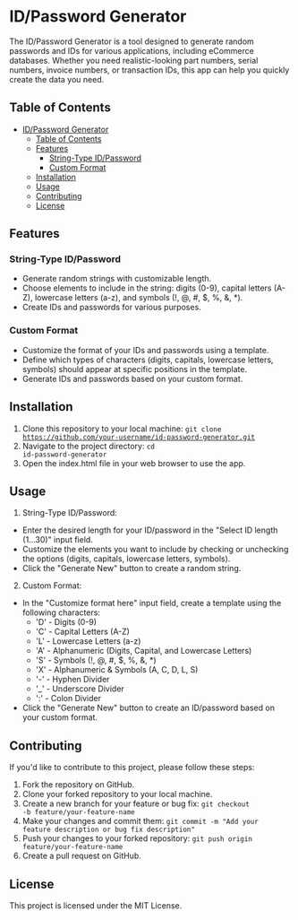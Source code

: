 # ID/Password Generator

The ID/Password Generator is a tool designed to generate random passwords and IDs for various applications, including eCommerce databases. Whether you need realistic-looking part numbers, serial numbers, invoice numbers, or transaction IDs, this app can help you quickly create the data you need.

## Table of Contents

-   [ID/Password Generator](#idpassword-generator)
    -   [Table of Contents](#table-of-contents)
    -   [Features](#features)
        -   [String-Type ID/Password](#string-type-idpassword)
        -   [Custom Format](#custom-format)
    -   [Installation](#installation)
    -   [Usage](#usage)
    -   [Contributing](#contributing)
    -   [License](#license)

## Features

### String-Type ID/Password

-   Generate random strings with customizable length.
-   Choose elements to include in the string: digits (0-9), capital letters (A-Z), lowercase letters (a-z), and symbols (!, @, #, $, %, &, \*).
-   Create IDs and passwords for various purposes.

### Custom Format

-   Customize the format of your IDs and passwords using a template.
-   Define which types of characters (digits, capitals, lowercase letters, symbols) should appear at specific positions in the template.
-   Generate IDs and passwords based on your custom format.

## Installation

1. Clone this repository to your local machine:
   <code>git clone https://github.com/your-username/id-password-generator.git</code>
2. Navigate to the project directory:
   <code>cd id-password-generator</code>
3. Open the index.html file in your web browser to use the app.

## Usage

1. String-Type ID/Password:

-   Enter the desired length for your ID/password in the "Select ID length (1...30)" input field.
-   Customize the elements you want to include by checking or unchecking the options (digits, capitals, lowercase letters, symbols).
-   Click the "Generate New" button to create a random string.

2. Custom Format:

-   In the "Customize format here" input field, create a template using the following characters:
    -   'D' - Digits (0-9)
    -   'C' - Capital Letters (A-Z)
    -   'L' - Lowercase Letters (a-z)
    -   'A' - Alphanumeric (Digits, Capital, and Lowercase Letters)
    -   'S' - Symbols (!, @, #, $, %, &, \*)
    -   'X' - Alphanumeric & Symbols (A, C, D, L, S)
    -   '-' - Hyphen Divider
    -   '\_' - Underscore Divider
    -   ':' - Colon Divider
-   Click the "Generate New" button to create an ID/password based on your custom format.

## Contributing

If you'd like to contribute to this project, please follow these steps:

1. Fork the repository on GitHub.
2. Clone your forked repository to your local machine.
3. Create a new branch for your feature or bug fix: <code>git checkout -b feature/your-feature-name</code>
4. Make your changes and commit them: <code>git commit -m "Add your feature description or bug fix description"</code>
5. Push your changes to your forked repository: <code>git push origin feature/your-feature-name</code>
6. Create a pull request on GitHub.

## License

This project is licensed under the MIT License.
